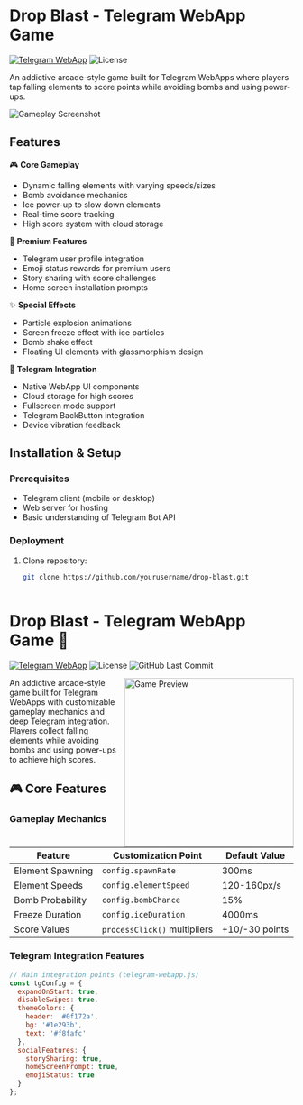 # Drop Blast - Telegram WebApp Game

[![Telegram WebApp](https://img.shields.io/badge/Telegram-WebApp-2AABEE?logo=telegram)](https://core.telegram.org/bots/webapps)
![License](https://img.shields.io/badge/License-MIT-green)

An addictive arcade-style game built for Telegram WebApps where players tap falling elements to score points while avoiding bombs and using power-ups.

![Gameplay Screenshot](/path/to/screenshot.png) <!-- Add actual screenshot path -->

## Features

🎮 **Core Gameplay**
- Dynamic falling elements with varying speeds/sizes
- Bomb avoidance mechanics
- Ice power-up to slow down elements
- Real-time score tracking
- High score system with cloud storage

💎 **Premium Features**
- Telegram user profile integration
- Emoji status rewards for premium users
- Story sharing with score challenges
- Home screen installation prompts

✨ **Special Effects**
- Particle explosion animations
- Screen freeze effect with ice particles
- Bomb shake effect
- Floating UI elements with glassmorphism design

📱 **Telegram Integration**
- Native WebApp UI components
- Cloud storage for high scores
- Fullscreen mode support
- Telegram BackButton integration
- Device vibration feedback

## Installation & Setup

### Prerequisites
- Telegram client (mobile or desktop)
- Web server for hosting
- Basic understanding of Telegram Bot API

### Deployment
1. Clone repository:
   ```bash
   git clone https://github.com/yourusername/drop-blast.git



# Drop Blast - Telegram WebApp Game 🚀

[![Telegram WebApp](https://img.shields.io/badge/Telegram-WebApp-2AABEE?logo=telegram)](https://core.telegram.org/bots/webapps)
![License](https://img.shields.io/badge/License-MIT-green)
![GitHub Last Commit](https://img.shields.io/github/last-commit/yourusername/drop-blast)

<img src="assets/gameplay.gif" alt="Game Preview" width="300" align="right">

An addictive arcade-style game built for Telegram WebApps with customizable gameplay mechanics and deep Telegram integration. Players collect falling elements while avoiding bombs and using power-ups to achieve high scores.

## 🎮 Core Features

### Gameplay Mechanics
| Feature                | Customization Point          | Default Value     |
|------------------------|------------------------------|-------------------|
| Element Spawning       | `config.spawnRate`           | 300ms            |
| Element Speeds         | `config.elementSpeed`        | 120-160px/s      |
| Bomb Probability       | `config.bombChance`          | 15%              |
| Freeze Duration        | `config.iceDuration`         | 4000ms           |
| Score Values           | `processClick()` multipliers | +10/-30 points   |

### Telegram Integration Features
```javascript
// Main integration points (telegram-webapp.js)
const tgConfig = {
  expandOnStart: true,
  disableSwipes: true,
  themeColors: {
    header: '#0f172a',
    bg: '#1e293b',
    text: '#f8fafc'
  },
  socialFeatures: {
    storySharing: true,
    homeScreenPrompt: true,
    emojiStatus: true
  }
};
